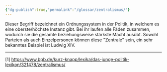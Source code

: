 ```yaml
---
{"dg-publish":true,"permalink":"/glossar/zentralismus/"}
---
```

 

Dieser Begriff bezeichnet ein Ordnungssystem in der Politik, in welchem es eine oberste/höchste Instanz gibt. Bei ihr laufen alle Fäden zusammen, wodurch sie die gesamte beziehungsweise stärkste Macht ausübt. Sowohl Parteien als auch Einzelpersonen können diese "Zentrale" sein, ein sehr bekanntes Beispiel ist Ludwig XIV.


-- -
[1] https://www.bpb.de/kurz-knapp/lexika/das-junge-politik-lexikon/321478/zentralismus/